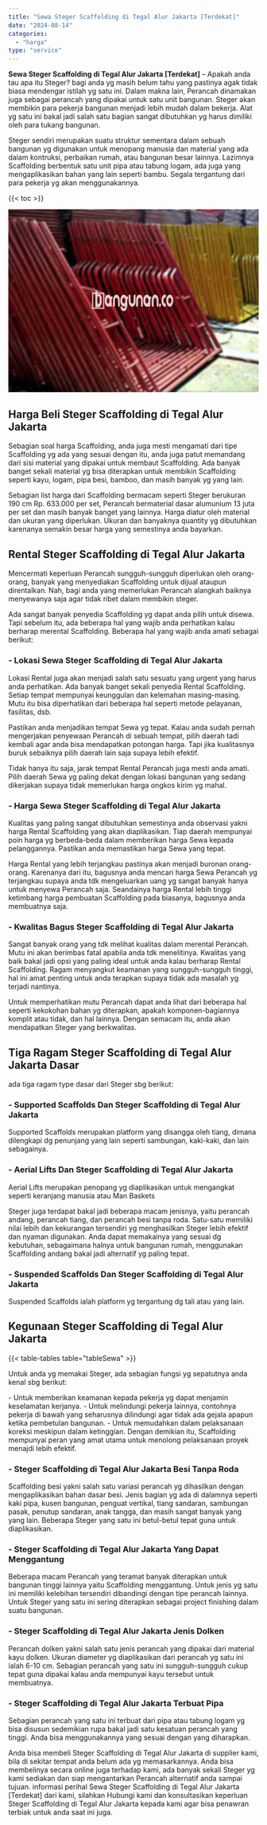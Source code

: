 ```yaml
---
title: "Sewa Steger Scaffolding di Tegal Alur Jakarta [Terdekat]"
date: "2024-08-14"
categories: 
  - "harga"
type: "service"
---
```


**Sewa Steger Scaffolding di Tegal Alur Jakarta \[Terdekat\]** – Apakah anda tau apa itu Steger? bagi anda yg masih belum tahu yang pastinya agak tidak biasa mendengar istilah yg satu ini. Dalam makna lain, Perancah dinamakan juga sebagai perancah yang dipakai untuk satu unit bangunan. Steger akan membikin para pekerja bangunan menjadi lebih mudah dalam bekerja. Alat yg satu ini bakal jadi salah satu bagian sangat dibutuhkan yg harus dimiliki oleh para tukang bangunan.

Steger sendiri merupakan suatu struktur sementara dalam sebuah bangunan yg digunakan untuk menopang manusia dan material yang ada dalam kontruksi, perbaikan rumah, atau bangunan besar lainnya. Lazimnya Scaffolding berbentuk satu unit pipa atau tabung logam, ada juga yang mengaplikasikan bahan yang lain seperti bambu. Segala tergantung dari para pekerja yg akan menggunakannya.

{{< toc >}}

![Sewa Steger Scaffolding di Tegal Alur Jakarta [Terdekat]](/images/sewa-scaffolding-steger-30.png)

## Harga Beli Steger Scaffolding di Tegal Alur Jakarta

Sebagian soal harga Scaffolding, anda juga mesti mengamati dari tipe Scaffolding yg ada yang sesuai dengan itu, anda juga patut memandang dari sisi material yang dipakai untuk membaut Scaffolding. Ada banyak banget sekali material yg bisa diterapkan untuk membikin Scaffolding seperti kayu, logam, pipa besi, bamboo, dan masih banyak yg yang lain.

Sebagian list harga dari Scaffolding bermacam seperti Steger berukuran 190 cm Rp. 633.000 per set, Perancah bermaterial dasar alumunium 13 juta per set dan masih banyak banget yang lainnya. Harga diatur oleh material dan ukuran yang diperlukan. Ukuran dan banyaknya quantity yg dibutuhkan karenanya semakin besar harga yang semestinya anda bayarkan.

## Rental Steger Scaffolding di Tegal Alur Jakarta

Mencermati keperluan Perancah sungguh-sungguh diperlukan oleh orang-orang, banyak yang menyediakan Scaffolding untuk dijual ataupun direntalkan. Nah, bagi anda yang memerlukan Perancah alangkah baiknya menyewanya saja agar tidak ribet dalam membikin steger.

Ada sangat banyak penyedia Scaffolding yg dapat anda pilih untuk disewa. Tapi sebelum itu, ada beberapa hal yang wajib anda perhatikan kalau berharap merental Scaffolding. Beberapa hal yang wajib anda amati sebagai berikut:

### \- Lokasi Sewa Steger Scaffolding di Tegal Alur Jakarta

Lokasi Rental juga akan menjadi salah satu sesuatu yang urgent yang harus anda perhatikan. Ada banyak banget sekali penyedia Rental Scaffolding. Setiap tempat mempunyai keunggulan dan kelemahan masing-masing. Mutu itu bisa diperhatikan dari beberapa hal seperti metode pelayanan, fasilitas, dsb.

Pastikan anda menjadikan tempat Sewa yg tepat. Kalau anda sudah pernah mengerjakan penyewaan Perancah di sebuah tempat, pilih daerah tadi kembali agar anda bisa mendapatkan potongan harga. Tapi jika kualitasnya buruk sebaiknya pilih daerah lain saja supaya lebih efektif.

Tidak hanya itu saja, jarak tempat Rental Perancah juga mesti anda amati. Pilih daerah Sewa yg paling dekat dengan lokasi bangunan yang sedang dikerjakan supaya tidak memerlukan harga ongkos kirim yg mahal.

### \- Harga Sewa Steger Scaffolding di Tegal Alur Jakarta

Kualitas yang paling sangat dibutuhkan semestinya anda observasi yakni harga Rental Scaffolding yang akan diaplikasikan. Tiap daerah mempunyai poin harga yg berbeda-beda dalam memberikan harga Sewa kepada pelanggannya. Pastikan anda memastikan harga Sewa yang tepat.

Harga Rental yang lebih terjangkau pastinya akan menjadi buronan orang-orang. Karenanya dari itu, bagusnya anda mencari harga Sewa Perancah yg terjangkau supaya anda tdk mengeluarkan uang yg sangat banyak hanya untuk menyewa Perancah saja. Seandainya harga Rental lebih tinggi ketimbang harga pembuatan Scaffolding pada biasanya, bagusnya anda membuatnya saja.

### \- Kwalitas Bagus Steger Scaffolding di Tegal Alur Jakarta

Sangat banyak orang yang tdk melihat kualitas dalam merental Perancah. Mutu ini akan berimbas fatal apabila anda tdk menelitinya. Kwalitas yang baik bakal jadi opsi yang paling ideal untuk anda kalau berharap Rental Scaffolding. Ragam menyangkut keamanan yang sungguh-sungguh tinggi, hal ini amat penting untuk anda terapkan supaya tidak ada masalah yg terjadi nantinya.

Untuk memperhatikan mutu Perancah dapat anda lihat dari beberapa hal seperti kekokohan bahan yg diterapkan, apakah komponen-bagiannya komplit atau tidak, dan hal lainnya. Dengan semacam itu, anda akan mendapatkan Steger yang berkwalitas.

## Tiga Ragam Steger Scaffolding di Tegal Alur Jakarta Dasar

ada tiga ragam type dasar dari Steger sbg berikut:

### \- Supported Scaffolds Dan Steger Scaffolding di Tegal Alur Jakarta

Supported Scaffolds merupakan platform yang disangga oleh tiang, dimana dilengkapi dg penunjang yang lain seperti sambungan, kaki-kaki, dan lain sebagainya.

### \- Aerial Lifts Dan Steger Scaffolding di Tegal Alur Jakarta

Aerial Lifts merupakan penopang yg diaplikasikan untuk mengangkat seperti keranjang manusia atau Man Baskets

Steger juga terdapat bakal jadi beberapa macam jenisnya, yaitu perancah andang, perancah tiang, dan perancah besi tanpa roda. Satu-satu memiliki nilai lebih dan kekurangan tersendiri yg menghasilkan Steger lebih efektif dan nyaman digunakan. Anda dapat memakainya yang sesuai dg kebutuhan, sebagaimana halnya untuk bangunan rumah, menggunakan Scaffolding andang bakal jadi alternatif yg paling tepat.

### \- Suspended Scaffolds Dan Steger Scaffolding di Tegal Alur Jakarta

Suspended Scaffolds ialah platform yg tergantung dg tali atau yang lain.

## Kegunaan Steger Scaffolding di Tegal Alur Jakarta

{{< table-tables table="tableSewa" >}}

Untuk anda yg memakai Steger, ada sebagian fungsi yg sepatutnya anda kenal sbg berikut:

\- Untuk memberikan keamanan kepada pekerja yg dapat menjamin keselamatan kerjanya. - Untuk melindungi pekerja lainnya, contohnya pekerja di bawah yang seharusnya dilindungi agar tidak ada gejala apapun ketika pembetulan bangunan. - Untuk memudahkan dalam pelaksanaan koreksi meskipun dalam ketinggian. Dengan demikian itu, Scaffolding mempunyai peran yang amat utama untuk menolong pelaksanaan proyek menajdi lebih efektif.

### \- Steger Scaffolding di Tegal Alur Jakarta Besi Tanpa Roda

Scaffolding besi yakni salah satu variasi perancah yg dihasilkan dengan mengaplikasikan bahan dasar besi. Jenis bagian yg ada di dalamnya seperti kaki pipa, kusen bangunan, penguat vertikal, tiang sandaran, sambungan pasak, penutup sandaran, anak tangga, dan masih sangat banyak yang yang lain. Beberapa Steger yang satu ini betul-betul tepat guna untuk diaplikasikan.

### \- Steger Scaffolding di Tegal Alur Jakarta Yang Dapat Menggantung

Beberapa macam Perancah yang teramat banyak diterapkan untuk bangunan tinggi lainnya yaitu Scaffolding menggantung. Untuk jenis yg satu ini memiliki kelebihan tersendiri dibandingi dengan tipe perancah lainnya. Untuk Steger yang satu ini sering diterapkan sebagai project finishing dalam suatu bangunan.

### \- Steger Scaffolding di Tegal Alur Jakarta Jenis Dolken

Perancah dolken yakni salah satu jenis perancah yang dipakai dari material kayu dolken. Ukuran diameter yg diaplikasikan dari perancah yg satu ini ialah 6-10 cm. Sebagian perancah yang satu ini sungguh-sungguh cukup tepat guna dipakai kalau anda mempunyai kayu tersebut untuk membuatnya.

### \- Steger Scaffolding di Tegal Alur Jakarta Terbuat Pipa

Sebagian perancah yang satu ini terbuat dari pipa atau tabung logam yg bisa disusun sedemikian rupa bakal jadi satu kesatuan perancah yang tinggi. Anda bisa menggunakannya yang sesuai dengan yang diharapkan.

Anda bisa membeli Steger Scaffolding di Tegal Alur Jakarta di supplier kami, bila di sekitar tempat anda belum ada yg memasarkannya. Anda bisa membelinya secara online juga terhadap kami, ada banyak sekali Steger yg kami sediakan dan siap mengantarkan Perancah alternatif anda sampai tujuan. informasi perihal Sewa Steger Scaffolding di Tegal Alur Jakarta \[Terdekat\] dari kami, silahkan Hubungi kami dan konsultasikan keperluan Steger Scaffolding di Tegal Alur Jakarta kepada kami agar bisa penawran terbiak untuk anda saat ini juga.
